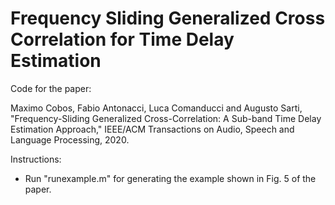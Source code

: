 # Frequency Sliding Generalized Cross Correlation for Time Delay Estimation

Code for the paper:

Maximo Cobos, Fabio Antonacci, Luca Comanducci and Augusto Sarti, "Frequency-Sliding Generalized Cross-Correlation: A Sub-band Time Delay Estimation Approach," IEEE/ACM Transactions on Audio, Speech and Language Processing, 2020.

Instructions:

- Run "runexample.m" for generating the example shown in Fig. 5 of the paper.
